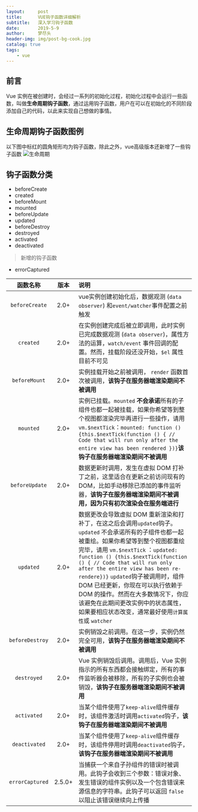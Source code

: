 ```yaml
---
layout:     post
title:      VUE钩子函数详细解析
subtitle:   深入学习钩子函数
date:       2019-5-9
author:     梦尽头
header-img: img/post-bg-cook.jpg
catalog: true
tags:
    - vue
---
```


## 前言
Vue 实例在被创建时，会经过一系列的初始化过程，初始化过程中会运行一些函数，叫做**生命周期钩子函数**，通过运用钩子函数，用户在可以在初始化的不同阶段添加自己的代码，以此来实现自己想做的事情。

## 生命周期钩子函数图例
以下图中标红的圆角矩形均为钩子函数，除此之外，vue高级版本还新增了一些钩子函数
![生命周期](http://127.0.0.1:4000/img/lifecycle.png)

## 钩子函数分类
- beforeCreate
- created
- beforeMount
- mounted
- beforeUpdate
- updated
- beforeDestroy
- destroyed
-  activated
- deactivated
> 新增的钩子函数
- errorCaptured

| 函数名称|    版本| 说明|
| :--------: | :--------:| :--|
| `beforeCreate`| 2.0+ | vue实例创建初始化后，数据观测 (`data observer`) 和` event/watcher `事件配置之前触发  |
| `created`|   2.0+ |  在实例创建完成后被立即调用，此时实例已完成数据观测 (`data observer`)，属性方法的运算，`watch/event` 事件回调的配置。然而，挂载阶段还没开始，`$el` 属性目前不可见 |			   				                  
| `beforeMount`| 2.0+   |  实例挂载开始之前被调用， `render` 函数首次被调用，**该钩子在服务器端渲染期间不被调用**|
| `mounted`| 2.0+   | 实例已挂载。`mounted` **不会承诺**所有的子组件也都一起被挂载，如果你希望等到整个视图都渲染完毕再进行一些操作，请用 `vm.$nextTick`：```mounted: function () {this.$nextTick(function () { // Code that will run only after the entire view has been rendered })}```**该钩子在服务器端渲染期间不被调用**|
| `beforeUpdate`| 2.0+   |  数据更新时调用，发生在虚拟 DOM 打补丁之前，这里适合在更新之前访问现有的 DOM，比如手动移除已添加的事件监听器，**该钩子在服务器端渲染期间不被调用，因为只有初次渲染会在服务端进行** |
|`updated` | 2.0+   | 数据更改会导致虚拟 DOM 重新渲染和打补丁，在这之后会调用`updated`钩子。`updated` 不会承诺所有的子组件也都一起被重绘。如果你希望等到整个视图都重绘完毕，请用 `vm.$nextTick` ：```updated: function () {this.$nextTick(function () { // Code that will run only after the entire view has been re-rendere})}```  `updated`钩子被调用时，组件 DOM 已经更新，你现在可以执行依赖于 DOM 的操作。然而在大多数情况下，你应该避免在此期间更改实例中的状态属性，如果要相应状态改变，通常最好使用`计算属性`或 `watcher` |
| `beforeDestroy`| 2.0+   |  实例销毁之前调用。在这一步，实例仍然完全可用，**该钩子在服务器端渲染期间不被调用** |
| `destroyed`| 2.0+   | Vue 实例销毁后调用。调用后，Vue 实例指示的所有东西都会接触绑定，所有的事件监听器会被移除，所有的子实例也会被销毁，**该钩子在服务器端渲染期间不被调用** |
|`activated` | 2.0+   | 当某个组件使用了`keep-alive`组件缓存时，该组件激活时调用`activated`钩子，**该钩子在服务器端渲染期间不被调用**|
|`deactivated` | 2.0+   | 当某个组件使用了`keep-alive`组件缓存时，该组件停用时调用`deactivated`钩子，**该钩子在服务器端渲染期间不被调用**|
|`errorCaptured` | 2.5.0+   |  当捕获一个来自子孙组件的错误时被调用。此钩子会收到三个参数：错误对象、发生错误的组件实例以及一个包含错误来源信息的字符串。此钩子可以返回 `false` 以阻止该错误继续向上传播 |

